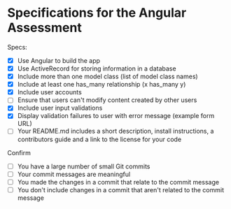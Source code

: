 # Specifications for the Angular Assessment

Specs:
- [x] Use Angular to build the app
- [x] Use ActiveRecord for storing information in a database
- [x] Include more than one model class (list of model class names)
- [x] Include at least one has_many relationship (x has_many y)
- [x] Include user accounts
- [ ] Ensure that users can't modify content created by other users
- [x] Include user input validations
- [x] Display validation failures to user with error message (example form URL)
- [ ] Your README.md includes a short description, install instructions, a contributors guide and a link to the license for your code

Confirm
- [ ] You have a large number of small Git commits
- [ ] Your commit messages are meaningful
- [ ] You made the changes in a commit that relate to the commit message
- [ ] You don't include changes in a commit that aren't related to the commit message
